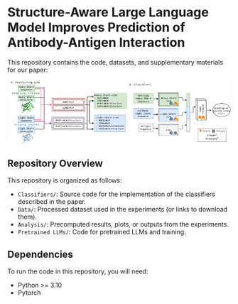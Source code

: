# Structure-Aware Large Language Model Improves Prediction of Antibody-Antigen Interaction 

This repository contains the code, datasets, and supplementary materials for our paper:  
<!-- **"[Paper Title]"**  
[Author Names]  

Published in [Conference/Journal Name, Year].   -->

<!-- ## Abstract  
[Include a brief summary of your paper's objectives, methods, and key findings.]   -->

![Overview](overview.png)

## Repository Overview  

This repository is organized as follows:  

- `Classifiers/`: Source code for the implementation of the classifiers described in the paper.  
- `Data/`:  Processed dataset used in the experiments (or links to download them).  
- `Analysis/`: Precomputed results, plots, or outputs from the experiments.  
- `Pretrained LLMs/`: Code for pretrained LLMs and training.   


## Dependencies  

To run the code in this repository, you will need:  
- Python >= 3.10  
- Pytorch 


